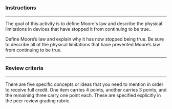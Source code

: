 ### Instructions

---

The goal of this activity is to define Moore's law and describe the physical limitations in devices that have stopped it from continuing to be true..

Define Moore’s law and explain why it has now stopped being true. Be sure to describe all of the physical limitations that have prevented Moore’s law from continuing to be true.

---

### Review criteria

---

There are five specific concepts or ideas that you need to mention in order to receive full credit. One item carries 4 points, another carries 3 points, and the remaining three carry one point each. These are specified explicitly in the peer review grading rubric.
